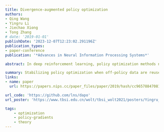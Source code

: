 ```yaml
---
title: Divergence-augmented policy optimization
authors:
- Qing Wang
- Yingru Li
- Jiechao Xiong
- Tong Zhang
# date: '2019-01-01'
publishDate: '2023-12-07T12:23:02.291196Z'
publication_types:
- paper-conference
publication: '*Advances in Neural Information Processing Systems*'

abstract: In deep reinforcement learning, policy optimization methods need to deal with issues such as function approximation and the reuse of off-policy data. Standard policy gradient methods do not handle off-policy data well, leading to premature convergence and instability. This paper introduces a method to stabilize policy optimization when off-policy data are reused. The idea is to include a Bregman divergence between the behavior policy that generates the data and the current policy to ensure small and safe policy updates with off-policy data. The Bregman divergence is calculated between the state distributions of two policies, instead of only on the action probabilities, leading to a divergence augmentation formulation. Empirical experiments on Atari games show that in the data-scarce scenario where the reuse of off-policy data becomes necessary, our method can achieve better performance than other state-of-the-art deep reinforcement learning algorithms.

summary: Stabilizing policy optimization when off-policy data are reused, addressing the data efficiency issue in RL for real-world problems.
links:
- name: paper
  url: https://papers.nips.cc/paper_files/paper/2019/hash/cc9657884708170e160c8372d92f3535-Abstract.html

url_code: 'https://github.com/lns/dapo'
url_poster: 'https://www.tbsi.edu.cn/wolt/tbsi_wolt2021/posters/Yingru_Li_1.pdf'

tags:
    - optimization
    - policy-gradients
    - theory
---
```

